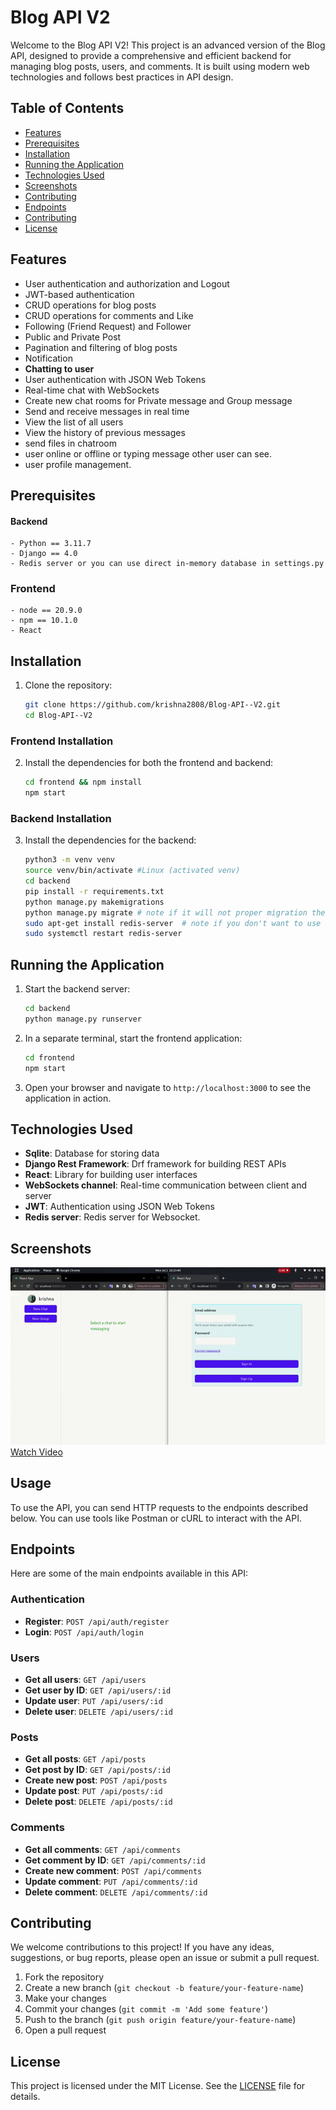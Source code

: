 # Blog API V2

Welcome to the Blog API V2! This project is an advanced version of the Blog API, designed to provide a comprehensive and efficient backend for managing blog posts, users, and comments. It is built using modern web technologies and follows best practices in API design.

## Table of Contents

- [Features](#features)
- [Prerequisites](#prerequisites)
- [Installation](#installation)
- [Running the Application](#running-the-application)
- [Technologies Used](#technologies-used)
- [Screenshots](#screenshots)
- [Contributing](#contributing)
- [Endpoints](#endpoints)
- [Contributing](#contributing)
- [License](#license)

## Features

- User authentication and authorization and Logout
- JWT-based authentication
- CRUD operations for blog posts
- CRUD operations for comments and Like
- Following (Friend Request) and Follower
- Public and Private Post
- Pagination and filtering of blog posts
- Notification
- **Chatting to user**
- User authentication with JSON Web Tokens
- Real-time chat with WebSockets
- Create new chat rooms for Private message and Group message
- Send and receive messages in real time
- View the list of all users
- View the history of previous messages
- send files in chatroom
- user online or offline or typing message other user can see.
- user profile management.

## Prerequisites

#### Backend
    - Python == 3.11.7
    - Django == 4.0
    - Redis server or you can use direct in-memory database in settings.py
### Frontend
    - node == 20.9.0
    - npm == 10.1.0
    - React

## Installation

 1. Clone the repository:

    ```sh
    git clone https://github.com/krishna2808/Blog-API--V2.git
    cd Blog-API--V2
    ```

  ### Frontend Installation
  
  2. Install the dependencies for both the frontend and backend:
  
      ```sh
      cd frontend && npm install
      npm start
      ```

  ### Backend Installation
  
  3. Install the dependencies for the backend:
  
      ```sh
      python3 -m venv venv 
      source venv/bin/activate #Linux (activated venv)
      cd backend 
      pip install -r requirements.txt
      python manage.py makemigrations 
      python manage.py migrate # note if it will not proper migration then makemigrations and migrate with manually app
      sudo apt-get install redis-server  # note if you don't want to use redis then in-memory database for development environment. 
      sudo systemctl restart redis-server 
      ```

## Running the Application

1. Start the backend server:

    ```sh
    cd backend
    python manage.py runserver
    ```

2. In a separate terminal, start the frontend application:

    ```sh
    cd frontend
    npm start
    ```

3. Open your browser and navigate to `http://localhost:3000` to see the application in action.

## Technologies Used

- **Sqlite**:  Database for storing data
- **Django Rest Framework**: Drf framework for building REST APIs
- **React**: Library for building user interfaces
- **WebSockets channel**: Real-time communication between client and server
- **JWT**: Authentication using JSON Web Tokens
- **Redis server**: Redis server for Websocket.


## Screenshots


<!-- [![Watch the video](https://img.youtube.com/vi/RpXl9Rzfjp4/maxresdefault.jpg)](https://youtu.be/RpXl9Rzfjp4) -->

![Screencast from 2024-07-01](https://github.com/krishna2808/Templates/blob/main/image/Screencast%20from%202024-07-01%2021-23-45.gif)
<br>
<a href="https://youtu.be/RpXl9Rzfjp4" target="_blank">Watch Video</a>

## Usage

To use the API, you can send HTTP requests to the endpoints described below. You can use tools like Postman or cURL to interact with the API.

## Endpoints

Here are some of the main endpoints available in this API:

### Authentication

- **Register**: `POST /api/auth/register`
- **Login**: `POST /api/auth/login`

### Users

- **Get all users**: `GET /api/users`
- **Get user by ID**: `GET /api/users/:id`
- **Update user**: `PUT /api/users/:id`
- **Delete user**: `DELETE /api/users/:id`

### Posts

- **Get all posts**: `GET /api/posts`
- **Get post by ID**: `GET /api/posts/:id`
- **Create new post**: `POST /api/posts`
- **Update post**: `PUT /api/posts/:id`
- **Delete post**: `DELETE /api/posts/:id`

### Comments

- **Get all comments**: `GET /api/comments`
- **Get comment by ID**: `GET /api/comments/:id`
- **Create new comment**: `POST /api/comments`
- **Update comment**: `PUT /api/comments/:id`
- **Delete comment**: `DELETE /api/comments/:id`



## Contributing

We welcome contributions to this project! If you have any ideas, suggestions, or bug reports, please open an issue or submit a pull request.

1. Fork the repository
2. Create a new branch (`git checkout -b feature/your-feature-name`)
3. Make your changes
4. Commit your changes (`git commit -m 'Add some feature'`)
5. Push to the branch (`git push origin feature/your-feature-name`)
6. Open a pull request

## License

This project is licensed under the MIT License. See the [LICENSE](LICENSE) file for details.
